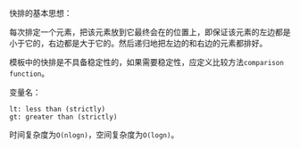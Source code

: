 快排的基本思想：

每次排定一个元素，把该元素放到它最终会在的位置上，即保证该元素的左边都是小于它的，右边都是大于它的。然后递归地把左边的和右边的元素都排好。

模板中的快排是不具备稳定性的，如果需要稳定性，应定义比较方法`comparison function`。

变量名：

```
lt: less than (strictly)
gt: greater than (strictly)
```

时间复杂度为`O(nlogn)`，空间复杂度为`O(logn)`。
